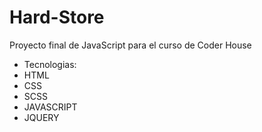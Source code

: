 # Hard-Store

Proyecto final de JavaScript para el curso de Coder House

- Tecnologias:
- HTML
- CSS
- SCSS
- JAVASCRIPT
- JQUERY
